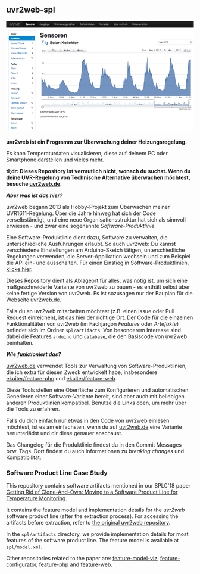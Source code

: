 ## uvr2web-spl

![uvr2web](https://raw.githubusercontent.com/ekuiter/uvr2web/img/uvr2web-example.png)

**uvr2web ist ein Programm zur Überwachung deiner Heizungsregelung.**

Es kann Temperaturdaten visualisieren, diese auf deinem PC oder Smartphone
darstellen und vieles mehr.

**tl;dr: Dieses Repository ist vermutlich nicht, wonach du suchst. Wenn du deine
UVR-Regelung von Technische Alternative überwachen möchtest, besuche
[uvr2web.de](http://uvr2web.de).**

***Aber was ist das hier?***

uvr2web begann 2013 als Hobby-Projekt zum Überwachen meiner UVR1611-Regelung.
Über die Jahre hinweg hat sich der Code verselbständigt, und eine neue
Organisationsstruktur hat sich als sinnvoll erwiesen - und zwar eine sogenannte
*Software-Produktlinie*.

Eine Software-Produktlinie dient dazu, Software zu verwalten, die
unterschiedliche Ausführungen erlaubt. So auch uvr2web: Du kannst verschiedene
Einstellungen am Arduino-Sketch tätigen, unterschiedliche Regelungen verwenden,
die Server-Applikation wechseln und zum Beispiel die API ein- und ausschalten.
Für einen Einstieg in Software-Produktlinien, [klicke
hier](http://www.elias-kuiter.de/sonstiges/produktlinien/).

Dieses Repository dient als Ablageort für alles, was nötig ist, um sich eine
maßgeschneiderte Variante von uvr2web zu bauen - es enthält selbst aber keine
fertige Version von uvr2web. Es ist sozusagen nur der Bauplan für die Webseite
[uvr2web.de](http://uvr2web.de).

Falls du an uvr2web mitarbeiten möchtest (z.B. einen Issue oder Pull Request
einreichen), ist das hier der richtige Ort. Der Code für die einzelnen
Funktionalitäten von uvr2web (im Fachjargon *Features* oder *Artefakte*)
befindet sich im Ordner `spl/artifacts`. Von besonderem Interesse sind dabei die
Features `arduino` und `database`, die den Basiscode von uvr2web beinhalten.

***Wie funktioniert das?***

[uvr2web.de](http://uvr2web.de) verwendet Tools zur Verwaltung von
Software-Produktlinien, die ich extra für diesen Zweck entwickelt habe,
insbesondere [ekuiter/feature-php](https://github.com/ekuiter/feature-php) und
[ekuiter/feature-web](https://github.com/ekuiter/feature-web).

Diese Tools stellen eine Oberfläche zum Konfigurieren und automatischen
Generieren einer Software-Variante bereit, sind aber auch mit beliebigen anderen
Produktlinien kompatibel. Benutze die Links oben, um mehr über die Tools zu
erfahren.

Falls du dich einfach nur etwas in den Code von uvr2web einlesen möchtest, ist
es am einfachsten, wenn du auf [uvr2web.de](http://uvr2web.de) eine Variante
herunterlädst und dir diese genauer anschaust.

Das Changelog für die Produktlinie findest du in den Commit Messages bzw. Tags.
Dort findest du auch Informationen zu *breaking changes* und Kompatibilität.

### Software Product Line Case Study

This repository contains software artifacts mentioned in our SPLC'18 paper
[Getting Rid of Clone-And-Own: Moving to a Software Product Line for Temperature
Monitoring](http://elias-kuiter.de/splc18-uvr2web).

It contains the feature model and implementation details for the *uvr2web*
software product line (after the extraction process). For accessing the
artifacts before extraction, refer to [the original uvr2web
repository](https://github.com/ekuiter/uvr2web).

In the `spl/artifacts` directory, we provide implementation details for most
features of the software product line. The feature model is available at
`spl/model.xml`.

Other repositories related to the paper are:
[feature-model-viz](https://github.com/ekuiter/feature-model-viz),
[feature-configurator](https://github.com/ekuiter/feature-configurator),
[feature-php](https://github.com/ekuiter/feature-php) and
[feature-web](https://github.com/ekuiter/feature-web).
